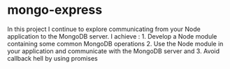 # mongo-express

In this project I continue to explore communicating from your Node application to the MongoDB server. 
I achieve : 
    1. Develop a Node module containing some common MongoDB operations
    2. Use the Node module in your application and communicate with the MongoDB server
    and 
   3.  Avoid callback hell by using promises
